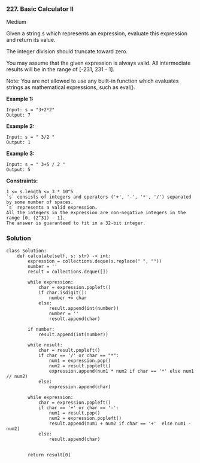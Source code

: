 ### 227. Basic Calculator II
Medium

Given a string s which represents an expression, evaluate this expression and return its value. 

The integer division should truncate toward zero.

You may assume that the given expression is always valid. All intermediate results will be in the range of [-231, 231 - 1].

Note: You are not allowed to use any built-in function which evaluates strings as mathematical expressions, such as eval().
 

**Example 1:**
```
Input: s = "3+2*2"
Output: 7
```

**Example 2:**
```
Input: s = " 3/2 "
Output: 1
```

**Example 3:**
```
Input: s = " 3+5 / 2 "
Output: 5
``` 

**Constraints:**
```
1 <= s.length <= 3 * 10^5
`s` consists of integers and operators ('+', '-', '*', '/') separated by some number of spaces.
`s` represents a valid expression.
All the integers in the expression are non-negative integers in the range [0, (2^31) - 1].
The answer is guaranteed to fit in a 32-bit integer.
```

### Solution
```
class Solution:
    def calculate(self, s: str) -> int:
        expression = collections.deque(s.replace(" ", ""))
        number = ''
        result = collections.deque([])
        
        while expression:
            char = expression.popleft()
            if char.isdigit():
                number += char
            else:
                result.append(int(number))
                number = ''
                result.append(char)
        
        if number:
            result.append(int(number))

        while result:
            char = result.popleft()
            if char == '/' or char == "*":
                num1 = expression.pop()
                num2 = result.popleft()
                expression.append(num1 * num2 if char == '*' else num1 // num2)
            else:
                expression.append(char)
        
        while expression:
            char = expression.popleft()
            if char == '+' or char == '-':
                num1 = result.pop()
                num2 = expression.popleft()
                result.append(num1 + num2 if char == '+'  else num1 - num2)
            else:
                result.append(char)
        
        
        return result[0]
        
        
```
